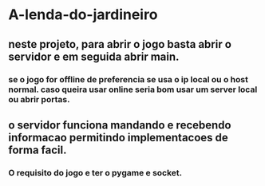 # A-lenda-do-jardineiro

## neste projeto, para abrir o jogo basta abrir o servidor e em seguida abrir main.
### se o jogo for offline de preferencia se usa o ip local ou o host normal. caso queira usar online seria bom usar um server local ou abrir portas.

## o servidor funciona mandando e recebendo informacao permitindo implementacoes de forma facil.

### O requisito do jogo e ter o pygame e socket.

